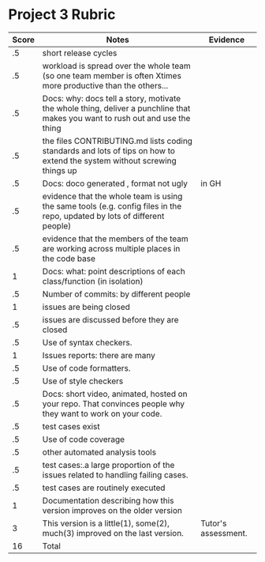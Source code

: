 
# Project 3 Rubric

|Score|Notes| Evidence|
|-|-----|-------|
|.5| short release cycles||
|.5| workload is spread over the whole team (so one team member is often Xtimes more productive than the others...||
|.5|Docs: why: docs tell a story, motivate the whole thing, deliver a punchline that makes you want to rush out and use the thing | |
|.5|the files CONTRIBUTING.md lists coding standards and lots of tips on how to extend the system without screwing things up  | |
|.5|Docs: doco generated , format not ugly  | in GH|
|.5|evidence that the whole team is using the same tools (e.g. config files in the repo, updated by lots of different people) | |
|.5|evidence that the members of the team are working across multiple places in the code base | |
|1|Docs: what: point descriptions of each class/function (in isolation)  | |
|.5|Number of commits: by different people  ||
|1|issues are being closed ||
|.5|issues are discussed before they are closed ||
|.5|Use of syntax checkers. | |
|1|Issues reports: there are many  ||
|.5|Use of code formatters. ||
|.5|Use of style checkers ||
|.5|Docs: short video, animated, hosted on your repo. That convinces people why they want to work on your code. | |
|.5|test cases exist  ||
|.5|Use of code coverage  | |
|.5|other automated analysis tools  ||
|.5|test cases:.a large proportion of the issues related to handling failing cases. ||
|.5|test cases are routinely executed ||
|1|Documentation describing how this version improves on the older version||
|3|This version is a little(1), some(2), much(3) improved on the last version.|Tutor's assessment.|
|16| Total| ||
